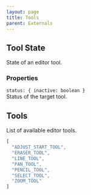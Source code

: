 ```yaml
---
layout: page
title: Tools
parent: Externals
---
```


## Tool State

State of an editor tool.

### Properties

`status: { inactive: boolean }`\
Status of the target tool.

## Tools

List of available editor tools.

```js
[
  "ADJUST_START_TOOL",
  "ERASER_TOOL",
  "LINE_TOOL",
  "PAN_TOOL",
  "PENCIL_TOOL",
  "SELECT_TOOL",
  "ZOOM_TOOL"
]
```